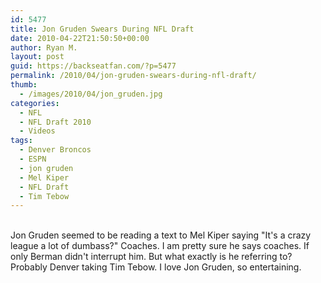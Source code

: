 ```yaml
---
id: 5477
title: Jon Gruden Swears During NFL Draft
date: 2010-04-22T21:50:50+00:00
author: Ryan M.
layout: post
guid: https://backseatfan.com/?p=5477
permalink: /2010/04/jon-gruden-swears-during-nfl-draft/
thumb:
  - /images/2010/04/jon_gruden.jpg
categories:
  - NFL
  - NFL Draft 2010
  - Videos
tags:
  - Denver Broncos
  - ESPN
  - jon gruden
  - Mel Kiper
  - NFL Draft
  - Tim Tebow
---
```


<div class="entry">
  <p>
    <br /> Jon Gruden seemed to be reading a text to Mel Kiper saying "It's a crazy league a lot of dumbass?" Coaches. I am pretty sure he says coaches. If only Berman didn't interrupt him. But what exactly is he referring to? Probably Denver taking Tim Tebow. I love Jon Gruden, so entertaining.
  </p>
</div>

